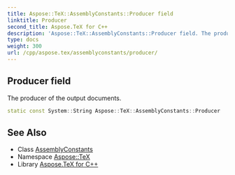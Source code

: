 ```yaml
---
title: Aspose::TeX::AssemblyConstants::Producer field
linktitle: Producer
second_title: Aspose.TeX for C++
description: 'Aspose::TeX::AssemblyConstants::Producer field. The producer of the output documents in C++.'
type: docs
weight: 300
url: /cpp/aspose.tex/assemblyconstants/producer/
---
```

## Producer field


The producer of the output documents.

```cpp
static const System::String Aspose::TeX::AssemblyConstants::Producer
```

## See Also

* Class [AssemblyConstants](../)
* Namespace [Aspose::TeX](../../)
* Library [Aspose.TeX for C++](../../../)
